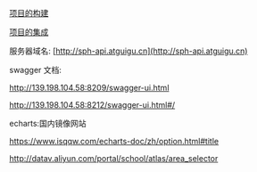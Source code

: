 [项目的构建](README_BUILD.md)

[项目的集成](README_INTEGRATE)

服务器域名: [http://sph-api.atguigu.cn](http://sph-api.atguigu.cn)

swagger 文档:

http://139.198.104.58:8209/swagger-ui.html

http://139.198.104.58:8212/swagger-ui.html#/

echarts:国内镜像网站

https://www.isqqw.com/echarts-doc/zh/option.html#title

http://datav.aliyun.com/portal/school/atlas/area_selector

